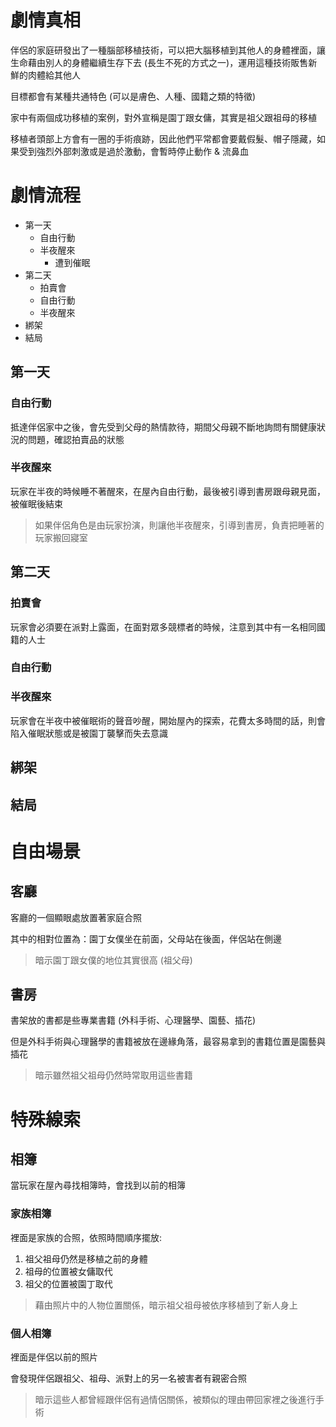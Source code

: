 # 劇情真相

伴侶的家庭研發出了一種腦部移植技術，可以把大腦移植到其他人的身體裡面，讓生命藉由別人的身體繼續生存下去 (長生不死的方式之一)，運用這種技術販售新鮮的肉體給其他人

目標都會有某種共通特色 (可以是膚色、人種、國籍之類的特徵)

家中有兩個成功移植的案例，對外宣稱是園丁跟女傭，其實是祖父跟祖母的移植

移植者頭部上方會有一圈的手術痕跡，因此他們平常都會要戴假髮、帽子隱藏，如果受到強烈外部刺激或是過於激動，會暫時停止動作 & 流鼻血


# 劇情流程

- 第一天
  - 自由行動
  - 半夜醒來
    - 遭到催眠
- 第二天
  - 拍賣會
  - 自由行動
  - 半夜醒來
- 綁架
- 結局


## 第一天

### 自由行動

抵達伴侶家中之後，會先受到父母的熱情款待，期間父母親不斷地詢問有關健康狀況的問題，確認拍賣品的狀態

### 半夜醒來

玩家在半夜的時候睡不著醒來，在屋內自由行動，最後被引導到書房跟母親見面，被催眠後結束

> 如果伴侶角色是由玩家扮演，則讓他半夜醒來，引導到書房，負責把睡著的玩家搬回寢室

## 第二天

### 拍賣會

玩家會必須要在派對上露面，在面對眾多競標者的時候，注意到其中有一名相同國籍的人士

### 自由行動

### 半夜醒來

玩家會在半夜中被催眠術的聲音吵醒，開始屋內的探索，花費太多時間的話，則會陷入催眠狀態或是被園丁襲擊而失去意識

## 綁架

## 結局


# 自由場景

## 客廳

客廳的一個顯眼處放置著家庭合照

其中的相對位置為：園丁女僕坐在前面，父母站在後面，伴侶站在側邊

> 暗示園丁跟女僕的地位其實很高 (祖父母)

## 書房

書架放的書都是些專業書籍 (外科手術、心理醫學、園藝、插花)

但是外科手術與心理醫學的書籍被放在邊緣角落，最容易拿到的書籍位置是園藝與插花

> 暗示雖然祖父祖母仍然時常取用這些書籍

# 特殊線索

## 相簿

當玩家在屋內尋找相簿時，會找到以前的相簿

### 家族相簿

裡面是家族的合照，依照時間順序擺放:

1. 祖父祖母仍然是移植之前的身體
2. 祖母的位置被女傭取代
3. 祖父的位置被園丁取代

> 藉由照片中的人物位置關係，暗示祖父祖母被依序移植到了新人身上

### 個人相簿

裡面是伴侶以前的照片

會發現伴侶跟祖父、祖母、派對上的另一名被害者有親密合照

> 暗示這些人都曾經跟伴侶有過情侶關係，被類似的理由帶回家裡之後進行手術

